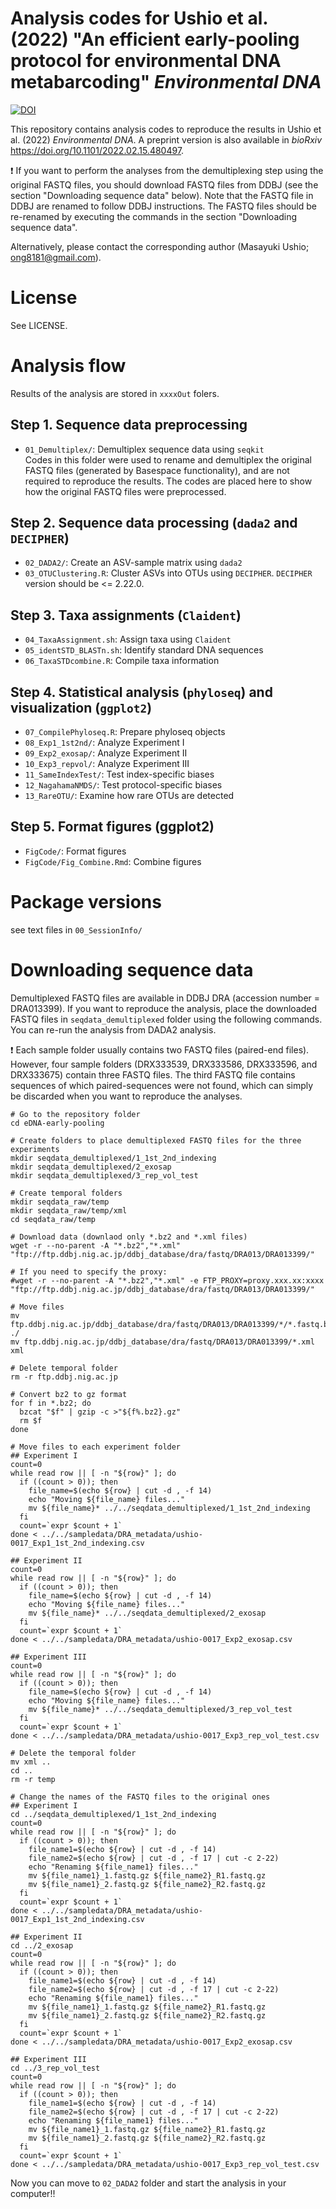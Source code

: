 # Analysis codes for Ushio et al. (2022) "An efficient early-pooling protocol for environmental DNA metabarcoding" _Environmental DNA_
[![DOI](https://zenodo.org/badge/458195380.svg)](https://zenodo.org/badge/latestdoi/458195380)

This repository contains analysis codes to reproduce the results in Ushio et al. (2022) _Environmental DNA_. A preprint version is also available in
_bioRxiv_ https://doi.org/10.1101/2022.02.15.480497.

:heavy_exclamation_mark: If you want to perform the analyses from the demultiplexing step using the original FASTQ files, you should download FASTQ files from DDBJ (see the section "Downloading sequence data" below). Note that the FASTQ file in DDBJ are renamed to follow DDBJ instructions. The FASTQ files should be re-renamed by executing the commands in the section "Downloading sequence data".

Alternatively, please contact the corresponding author (Masayuki Ushio; ong8181@gmail.com).

# License
See LICENSE.

# Analysis flow
Results of the analysis are stored in `xxxxOut` folers.


## Step 1. Sequence data preprocessing
- `01_Demultiplex/`: Demultiplex sequence data using `seqkit`<br>
Codes in this folder were used to rename and demultiplex the original FASTQ files (generated by Basespace functionality), and are not required to reproduce the results. The codes are placed here to show how the original FASTQ files were preprocessed.

## Step 2. Sequence data processing (`dada2` and `DECIPHER`)
- `02_DADA2/`: Create an ASV-sample matrix using `dada2` <br>
- `03_OTUClustering.R`: Cluster ASVs into OTUs using `DECIPHER`. `DECIPHER` version should be <= 2.22.0.<br>


## Step 3. Taxa assignments (`Claident`)
- `04_TaxaAssignment.sh`: Assign taxa using `Claident`<br>
- `05_identSTD_BLASTn.sh`: Identify standard DNA sequences<br>
- `06_TaxaSTDcombine.R`: Compile taxa information<br>

## Step 4. Statistical analysis (`phyloseq`) and visualization (`ggplot2`)
- `07_CompilePhyloseq.R`: Prepare phyloseq objects<br>
- `08_Exp1_1st2nd/`: Analyze Experiment I<br>
- `09_Exp2_exosap/`: Analyze Experiment II<br>
- `10_Exp3_repvol/`: Analyze Experiment III<br>
- `11_SameIndexTest/`: Test index-specific biases<br>
- `12_NagahamaNMDS/`: Test protocol-specific biases<br>
- `13_RareOTU/`: Examine how rare OTUs are detected<br>


## Step 5. Format figures (ggplot2)
- `FigCode/`: Format figures<br>
- `FigCode/Fig_Combine.Rmd`: Combine figures<br>


# Package versions
see text files in `00_SessionInfo/`


# Downloading sequence data
Demultiplexed FASTQ files are available in DDBJ DRA (accession number = DRA013399). If you want to reproduce the analysis, place the downloaded FASTQ files in `seqdata_demultiplexed` folder using the following commands. You can re-run the analysis from DADA2 analysis.

:heavy_exclamation_mark: Each sample folder usually contains two FASTQ files (paired-end files). However, four sample folders (DRX333539, DRX333586, DRX333596, and DRX333675) contain three FASTQ files. The third FASTQ file contains sequences of which paired-sequences were not found, which can simply be discarded when you want to reproduce the analyses.

```
# Go to the repository folder
cd eDNA-early-pooling

# Create folders to place demultiplexed FASTQ files for the three experiments
mkdir seqdata_demultiplexed/1_1st_2nd_indexing
mkdir seqdata_demultiplexed/2_exosap
mkdir seqdata_demultiplexed/3_rep_vol_test

# Create temporal folders
mkdir seqdata_raw/temp
mkdir seqdata_raw/temp/xml
cd seqdata_raw/temp

# Download data (downlaod only *.bz2 and *.xml files)
wget -r --no-parent -A "*.bz2","*.xml" "ftp://ftp.ddbj.nig.ac.jp/ddbj_database/dra/fastq/DRA013/DRA013399/"

# If you need to specify the proxy:
#wget -r --no-parent -A "*.bz2","*.xml" -e FTP_PROXY=proxy.xxx.xx:xxxx "ftp://ftp.ddbj.nig.ac.jp/ddbj_database/dra/fastq/DRA013/DRA013399/"

# Move files
mv ftp.ddbj.nig.ac.jp/ddbj_database/dra/fastq/DRA013/DRA013399/*/*.fastq.bz2 ./
mv ftp.ddbj.nig.ac.jp/ddbj_database/dra/fastq/DRA013/DRA013399/*.xml xml

# Delete temporal folder
rm -r ftp.ddbj.nig.ac.jp

# Convert bz2 to gz format
for f in *.bz2; do
  bzcat "$f" | gzip -c >"${f%.bz2}.gz"
  rm $f
done

# Move files to each experiment folder
## Experiment I
count=0
while read row || [ -n "${row}" ]; do
  if ((count > 0)); then
    file_name=$(echo ${row} | cut -d , -f 14)
    echo "Moving ${file_name} files..."
    mv ${file_name}* ../../seqdata_demultiplexed/1_1st_2nd_indexing
  fi
  count=`expr $count + 1`
done < ../../sampledata/DRA_metadata/ushio-0017_Exp1_1st_2nd_indexing.csv

## Experiment II
count=0
while read row || [ -n "${row}" ]; do
  if ((count > 0)); then
    file_name=$(echo ${row} | cut -d , -f 14)
    echo "Moving ${file_name} files..."
    mv ${file_name}* ../../seqdata_demultiplexed/2_exosap
  fi
  count=`expr $count + 1`
done < ../../sampledata/DRA_metadata/ushio-0017_Exp2_exosap.csv

## Experiment III
count=0
while read row || [ -n "${row}" ]; do
  if ((count > 0)); then
    file_name=$(echo ${row} | cut -d , -f 14)
    echo "Moving ${file_name} files..."
    mv ${file_name}* ../../seqdata_demultiplexed/3_rep_vol_test
  fi
  count=`expr $count + 1`
done < ../../sampledata/DRA_metadata/ushio-0017_Exp3_rep_vol_test.csv

# Delete the temporal folder
mv xml ..
cd ..
rm -r temp

# Change the names of the FASTQ files to the original ones
## Experiment I
cd ../seqdata_demultiplexed/1_1st_2nd_indexing
count=0
while read row || [ -n "${row}" ]; do
  if ((count > 0)); then
    file_name1=$(echo ${row} | cut -d , -f 14)
    file_name2=$(echo ${row} | cut -d , -f 17 | cut -c 2-22)
    echo "Renaming ${file_name1} files..."
    mv ${file_name1}_1.fastq.gz ${file_name2}_R1.fastq.gz
    mv ${file_name1}_2.fastq.gz ${file_name2}_R2.fastq.gz
  fi
  count=`expr $count + 1`
done < ../../sampledata/DRA_metadata/ushio-0017_Exp1_1st_2nd_indexing.csv

## Experiment II
cd ../2_exosap
count=0
while read row || [ -n "${row}" ]; do
  if ((count > 0)); then
    file_name1=$(echo ${row} | cut -d , -f 14)
    file_name2=$(echo ${row} | cut -d , -f 17 | cut -c 2-22)
    echo "Renaming ${file_name1} files..."
    mv ${file_name1}_1.fastq.gz ${file_name2}_R1.fastq.gz
    mv ${file_name1}_2.fastq.gz ${file_name2}_R2.fastq.gz
  fi
  count=`expr $count + 1`
done < ../../sampledata/DRA_metadata/ushio-0017_Exp2_exosap.csv

## Experiment III
cd ../3_rep_vol_test
count=0
while read row || [ -n "${row}" ]; do
  if ((count > 0)); then
    file_name1=$(echo ${row} | cut -d , -f 14)
    file_name2=$(echo ${row} | cut -d , -f 17 | cut -c 2-22)
    echo "Renaming ${file_name1} files..."
    mv ${file_name1}_1.fastq.gz ${file_name2}_R1.fastq.gz
    mv ${file_name1}_2.fastq.gz ${file_name2}_R2.fastq.gz
  fi
  count=`expr $count + 1`
done < ../../sampledata/DRA_metadata/ushio-0017_Exp3_rep_vol_test.csv
```

Now you can move to `02_DADA2` folder and start the analysis in your computer!!
